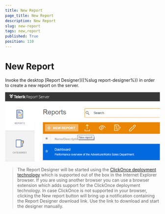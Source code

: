 ```yaml
---
title: New Report
page_title: New Report
description: New Report
slug: new-report
tags: new,report
published: True
position: 110
---
```


# New Report



Invoke the desktop [Report Designer]({%slug report-designer%}) in order to create a new report on the server.

![new report](../images/report-server-images/reports-management/new-report.png)

>The Report Designer will be started using the [ClickOnce deployment technology](https://msdn.microsoft.com/en-us/library/t71a733d.aspx "ClickOnce Security and Deployment") which is supported out of the box in the Internet Explorer browser. If you are using another browser you can use a browser extension which adds support for the ClickOnce deployment technology. In case ClickOnce is not supported in your browser, clicking the New report button will bring up a notification containing the Report Designer download link. Use the link to download and start the designer manually.